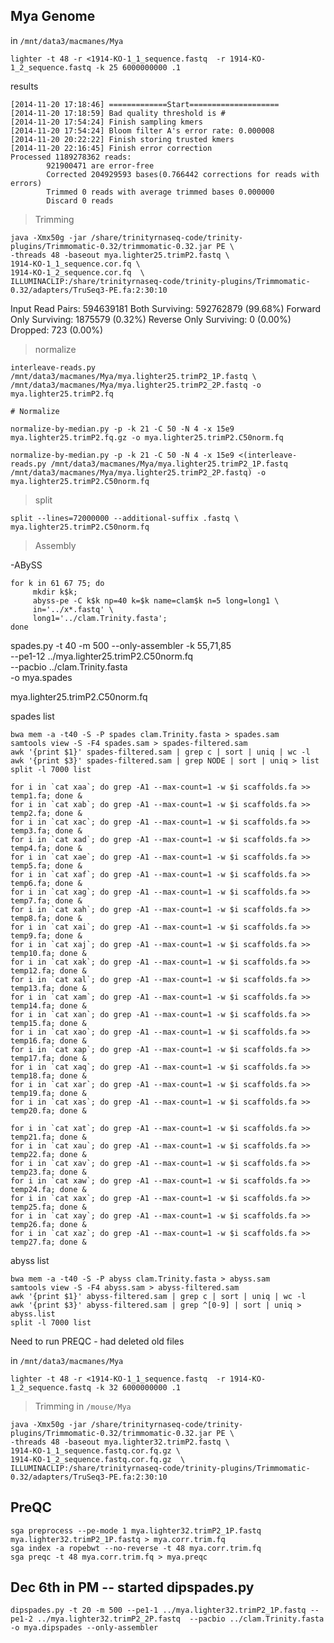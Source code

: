 Mya Genome
--

in `/mnt/data3/macmanes/Mya`
	
	lighter -t 48 -r <1914-KO-1_1_sequence.fastq  -r 1914-KO-1_2_sequence.fastq -k 25 6000000000 .1
	
results

    [2014-11-20 17:18:46] =============Start====================
    [2014-11-20 17:18:59] Bad quality threshold is #
    [2014-11-20 17:54:24] Finish sampling kmers
    [2014-11-20 17:54:24] Bloom filter A's error rate: 0.000008
    [2014-11-20 20:22:22] Finish storing trusted kmers
    [2014-11-20 22:16:45] Finish error correction
    Processed 1189278362 reads:
            921900471 are error-free
            Corrected 204929593 bases(0.766442 corrections for reads with errors)
            Trimmed 0 reads with average trimmed bases 0.000000
            Discard 0 reads
            
> Trimming

	java -Xmx50g -jar /share/trinityrnaseq-code/trinity-plugins/Trimmomatic-0.32/trimmomatic-0.32.jar PE \
	-threads 48 -baseout mya.lighter25.trimP2.fastq \
	1914-KO-1_1_sequence.cor.fq \
	1914-KO-1_2_sequence.cor.fq  \
	ILLUMINACLIP:/share/trinityrnaseq-code/trinity-plugins/Trimmomatic-0.32/adapters/TruSeq3-PE.fa:2:30:10

Input Read Pairs: 594639181 Both Surviving: 592762879 (99.68%) Forward Only Surviving: 1875579 (0.32%) Reverse Only Surviving: 0 (0.00%) Dropped: 723 (0.00%)



> normalize

	interleave-reads.py /mnt/data3/macmanes/Mya/mya.lighter25.trimP2_1P.fastq \
	/mnt/data3/macmanes/Mya/mya.lighter25.trimP2_2P.fastq -o mya.lighter25.trimP2.fq  

	# Normalize	

	normalize-by-median.py -p -k 21 -C 50 -N 4 -x 15e9 mya.lighter25.trimP2.fq.gz -o mya.lighter25.trimP2.C50norm.fq  

	normalize-by-median.py -p -k 21 -C 50 -N 4 -x 15e9 <(interleave-reads.py /mnt/data3/macmanes/Mya/mya.lighter25.trimP2_1P.fastq /mnt/data3/macmanes/Mya/mya.lighter25.trimP2_2P.fastq) -o mya.lighter25.trimP2.C50norm.fq  



> split

	split --lines=72000000 --additional-suffix .fastq \
	mya.lighter25.trimP2.C50norm.fq

> Assembly

-ABySS

	for k in 61 67 75; do
	     mkdir k$k;
	     abyss-pe -C k$k np=40 k=$k name=clam$k n=5 long=long1 \
	     in='../x*.fastq' \
	     long1='../clam.Trinity.fasta'; 
	done


spades.py -t 40 -m 500 --only-assembler -k 55,71,85 \
--pe1-12 ../mya.lighter25.trimP2.C50norm.fq \
--pacbio ../clam.Trinity.fasta \
-o mya.spades


mya.lighter25.trimP2.C50norm.fq

spades list
	
	bwa mem -a -t40 -S -P spades clam.Trinity.fasta > spades.sam
	samtools view -S -F4 spades.sam > spades-filtered.sam
	awk '{print $1}' spades-filtered.sam | grep c | sort | uniq | wc -l
	awk '{print $3}' spades-filtered.sam | grep NODE | sort | uniq > list	
	split -l 7000 list
	
	for i in `cat xaa`; do grep -A1 --max-count=1 -w $i scaffolds.fa >> temp1.fa; done &
	for i in `cat xab`; do grep -A1 --max-count=1 -w $i scaffolds.fa >> temp2.fa; done &
	for i in `cat xac`; do grep -A1 --max-count=1 -w $i scaffolds.fa >> temp3.fa; done &
	for i in `cat xad`; do grep -A1 --max-count=1 -w $i scaffolds.fa >> temp4.fa; done &
	for i in `cat xae`; do grep -A1 --max-count=1 -w $i scaffolds.fa >> temp5.fa; done &
	for i in `cat xaf`; do grep -A1 --max-count=1 -w $i scaffolds.fa >> temp6.fa; done &
	for i in `cat xag`; do grep -A1 --max-count=1 -w $i scaffolds.fa >> temp7.fa; done &
	for i in `cat xah`; do grep -A1 --max-count=1 -w $i scaffolds.fa >> temp8.fa; done &
	for i in `cat xai`; do grep -A1 --max-count=1 -w $i scaffolds.fa >> temp9.fa; done &
	for i in `cat xaj`; do grep -A1 --max-count=1 -w $i scaffolds.fa >> temp10.fa; done &
	for i in `cat xak`; do grep -A1 --max-count=1 -w $i scaffolds.fa >> temp12.fa; done &
	for i in `cat xal`; do grep -A1 --max-count=1 -w $i scaffolds.fa >> temp13.fa; done &
	for i in `cat xam`; do grep -A1 --max-count=1 -w $i scaffolds.fa >> temp14.fa; done &
	for i in `cat xan`; do grep -A1 --max-count=1 -w $i scaffolds.fa >> temp15.fa; done &
	for i in `cat xao`; do grep -A1 --max-count=1 -w $i scaffolds.fa >> temp16.fa; done &
	for i in `cat xap`; do grep -A1 --max-count=1 -w $i scaffolds.fa >> temp17.fa; done &
	for i in `cat xaq`; do grep -A1 --max-count=1 -w $i scaffolds.fa >> temp18.fa; done &
	for i in `cat xar`; do grep -A1 --max-count=1 -w $i scaffolds.fa >> temp19.fa; done &
	for i in `cat xas`; do grep -A1 --max-count=1 -w $i scaffolds.fa >> temp20.fa; done &

	for i in `cat xat`; do grep -A1 --max-count=1 -w $i scaffolds.fa >> temp21.fa; done &
	for i in `cat xau`; do grep -A1 --max-count=1 -w $i scaffolds.fa >> temp22.fa; done &
	for i in `cat xav`; do grep -A1 --max-count=1 -w $i scaffolds.fa >> temp23.fa; done &
	for i in `cat xaw`; do grep -A1 --max-count=1 -w $i scaffolds.fa >> temp24.fa; done &
	for i in `cat xax`; do grep -A1 --max-count=1 -w $i scaffolds.fa >> temp25.fa; done &
	for i in `cat xay`; do grep -A1 --max-count=1 -w $i scaffolds.fa >> temp26.fa; done &
	for i in `cat xaz`; do grep -A1 --max-count=1 -w $i scaffolds.fa >> temp27.fa; done &
	
abyss list
	
	bwa mem -a -t40 -S -P abyss clam.Trinity.fasta > abyss.sam
	samtools view -S -F4 abyss.sam > abyss-filtered.sam
	awk '{print $1}' abyss-filtered.sam | grep c | sort | uniq | wc -l
	awk '{print $3}' abyss-filtered.sam | grep ^[0-9] | sort | uniq > abyss.list	
	split -l 7000 list

Need to run PREQC - had deleted old files

in `/mnt/data3/macmanes/Mya`
	
	lighter -t 48 -r <1914-KO-1_1_sequence.fastq  -r 1914-KO-1_2_sequence.fastq -k 32 6000000000 .1


> Trimming in `/mouse/Mya`

	java -Xmx50g -jar /share/trinityrnaseq-code/trinity-plugins/Trimmomatic-0.32/trimmomatic-0.32.jar PE \
	-threads 48 -baseout mya.lighter32.trimP2.fastq \
	1914-KO-1_1_sequence.fastq.cor.fq.gz \
	1914-KO-1_2_sequence.fastq.cor.fq.gz  \
	ILLUMINACLIP:/share/trinityrnaseq-code/trinity-plugins/Trimmomatic-0.32/adapters/TruSeq3-PE.fa:2:30:10

PreQC
--

	sga preprocess --pe-mode 1 mya.lighter32.trimP2_1P.fastq mya.lighter32.trimP2_1P.fastq > mya.corr.trim.fq
	sga index -a ropebwt --no-reverse -t 48 mya.corr.trim.fq
	sga preqc -t 48 mya.corr.trim.fq > mya.preqc 
	
Dec 6th in PM -- started dipspades.py
--

	dipspades.py -t 20 -m 500 --pe1-1 ../mya.lighter32.trimP2_1P.fastq --pe1-2 ../mya.lighter32.trimP2_2P.fastq  --pacbio ../clam.Trinity.fasta -o mya.dipspades --only-assembler
	


